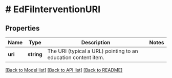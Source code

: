 # # EdFiInterventionURI

## Properties

Name | Type | Description | Notes
------------ | ------------- | ------------- | -------------
**uri** | **string** | The URI (typical a URL) pointing to an education content item. |

[[Back to Model list]](../../README.md#models) [[Back to API list]](../../README.md#endpoints) [[Back to README]](../../README.md)
